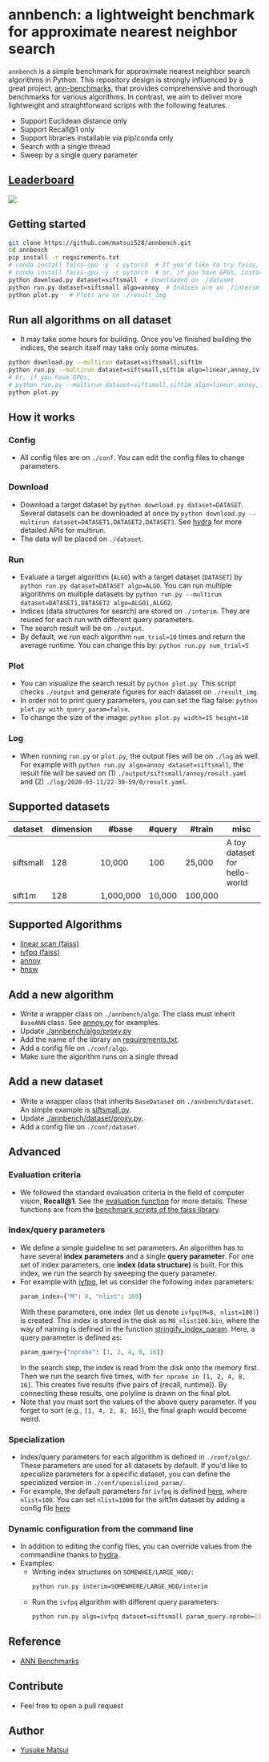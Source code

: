 # annbench: a lightweight benchmark for approximate nearest neighbor search

`annbench` is a simple benchmark for approximate nearest neighbor search algorithms in Python. This repository design is strongly influenced by a great project, [ann-benchmarks](https://github.com/erikbern/ann-benchmarks), that provides comprehensive and thorough benchmarks for various algorithms. In contrast, we aim to deliver more lightweight and straightforward scripts with the following features.

- Support Euclidean distance only
- Support Recall@1 only
- Support libraries installable via pip/conda only
- Search with a single thread
- Sweep by a single query parameter

## [Leaderboard](https://github.com/matsui528/annbench_leaderboard)
![](https://github.com/matsui528/annbench_leaderboard/blob/main/result_img/2021_02_21/sift1m.png?raw=True)


## Getting started
```bash
git clone https://github.com/matsui528/annbench.git
cd annbench
pip install -r requirements.txt
# conda install faiss-cpu -y -c pytorch  # If you'd like to try faiss, run this on anaconda
# conda install faiss-gpu -y -c pytorch  # or, if you have GPUs, install faiss-gpu
python download.py dataset=siftsmall  # Downloaded on ./dataset
python run.py dataset=siftsmall algo=annoy  # Indices are on ./interim. Results are on ./output
python plot.py   # Plots are on ./result_img
```

## Run all algorithms on all dataset
- It may take some hours for building. Once you've finished building the indices, the search itself may take only some minutes.
```bash
python download.py --multirun dataset=siftsmall,sift1m
python run.py --multirun dataset=siftsmall,sift1m algo=linear,annoy,ivfpq,hnsw
# Or, if you have GPUs, 
# python run.py --multirun dataset=siftsmall,sift1m algo=linear,annoy,ivfpq,hnsw,linear_gpu,ivfpq_gpu
python plot.py
```

## How it works

### Config
- All config files are on `./conf`. You can edit the config files to change parameters.

### Download
- Download a target dataset by `python download.py dataset=DATASET`. 
Several datasets can be downloaded at once by `python download.py --multirun dataset=DATASET1,DATASET2,DATASET3`. See [hydra](https://hydra.cc/) for more detailed APIs for multirun.
- The data will be placed on `./dataset`.

### Run
- Evaluate a target algorithm (`ALGO`) with a target dataset (`DATASET`) by `python run.py dataset=DATASET algo=ALGO`. You can run multiple algorithms on multiple datasets by `python run.py --multirun dataset=DATASET1,DATASET2 algo=ALGO1,ALGO2`.
- Indices (data structures for search) are stored on `./interim`. They are reused for each run with different query parameters.
- The search result will be on `./output`.
- By default, we run each algorithm `num_trial=10` times and return the average runtime. You can change this by: `python run.py num_trial=5`

### Plot
- You can visualize the search result by `python plot.py`. This script checks `./output` and generate figures for each dataset on `./result_img`.
- In order not to print query parameters, you can set the flag false: `python plot.py with_query_param=false`.
- To change the size of the image: `python plot.py width=15 height=10`


### Log
- When running `run.py` or `plot.py`, the output files will be on `./log` as well. For example with `python run.py algo=annoy dataset=siftsmall`, the result file will be saved on (1) `./output/siftsmall/annoy/result.yaml` and (2) `./log/2020-03-11/22-30-59/0/result.yaml`.

## Supported datasets
| dataset | dimension | #base | #query | #train | misc
| --- | --- | --- | --- | --- | --- |
| siftsmall | 128 |    10,000 |    100 |  25,000 | A toy dataset for hello-world|
| sift1m    | 128 | 1,000,000 | 10,000 | 100,000 | |

## Supported Algorithms
- [linear scan (faiss)](https://github.com/facebookresearch/faiss)
- [ivfpq (faiss)](https://github.com/facebookresearch/faiss)
- [annoy](https://github.com/spotify/annoy)
- [hnsw](https://github.com/nmslib/hnswlib)



## Add a new algorithm
- Write a wrapper class on `./annbench/algo`. 
The class must inherit `BaseANN` class. See [annoy.py](annbench/algo/annoy.py) for examples.
- Update [./annbench/algo/proxy.py](annbench/algo/proxy.py)
- Add the name of the library on [requirements.txt](requirements.txt).
- Add a config file on `./conf/algo`. 
- Make sure the algorithm runs on a single thread

## Add a new dataset
- Write a wrapper class that inherits `BaseDataset` on `./annbench/dataset`.
An simple example is  [siftsmall.py](annbench/dataset/siftsmall.py).
- Update [./annbench/dataset/proxy.py](annbench/dataset/proxy.py).
- Add a config file on `./conf/dataset`.


## Advanced


### Evaluation criteria
- We followed the standard evaluation criteria in the field of computer vision, **Recall@1**. See the [evaluation function](annbench/util.py) for more details. These functions are from the [benchmark scripts of the faiss library](https://github.com/facebookresearch/faiss/tree/master/benchs).



### Index/query parameters
- We define a simple guideline to set parameters. An algorithm has to have several **index parameters** and a single **query parameter**. For one set of index parameters, one **index (data structure)** is built. For this index, we run the search by sweeping the query parameter.
- For example with [ivfpq](conf/algo/ivfpq.yaml), let us consider the following index parameters:
  ```python
  param_index={"M": 8, "nlist": 100}
  ```
  With these parameters, one index (let us denote `ivfpq(M=8, nlist=100)`) is created.
  This index is stored in the disk as `M8_nlist100.bin`, where the way of naming is defined in the function [stringify_index_param](annbench/algo/ivfpq.py).
  Here, a query parameter is defined as:
  ```python
  param_query={"nprobe": [1, 2, 4, 8, 16]}
  ```
  In the search step, the index is read from the disk onto the memory first. Then we run the search five times, with `for nprobe in [1, 2, 4, 8, 16]`. This creates five results (five pairs of (recall, runtime)). By connecting these results, one polyline is drawn on the final plot.
- Note that you must sort the values of the above query parameter. If you forget to sort (e.g., `[1, 4, 2, 8, 16]`), the final graph would become weird.

### Specialization
- Index/query parameters for each algorithm is defined in `./conf/algo/`. These parameters are used for all datasets by default. If you'd like to specialize parameters for a specific dataset, you can define the specialized version in `./conf/specialized_param/`.
- For example, the default parameters for `ivfpq` is defined [here](conf/algo/ivfpq.yaml), where `nlist=100`. You can set `nlist=1000` for the sift1m dataset by adding a config file [here](conf/specialized_param/sift1m_ivfpq.yaml)


### Dynamic configuration from the command line
- In addition to editing the config files, you can override values from the commandline thanks to [hydra](https://hydra.cc/).
- Examples:
  - Writing index structures on `SOMEWHEE/LARGE_HDD/`:
    ```bash
    python run.py interim=SOMEWHERE/LARGE_HDD/interim
    ```
  - Run the `ivfpq` algorithm with different query parameters:
    ```bash
    python run.py algo=ivfpq dataset=siftsmall param_query.nprobe=[1,5,25]
    ```



## Reference
- [ANN Benchmarks](https://github.com/erikbern/ann-benchmarks/)

## Contribute
- Feel free to open a pull request

## Author 
- [Yusuke Matsui](http://yusukematsui.me)
